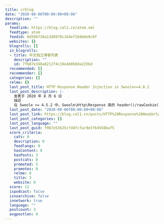 ```yaml
---
title: crblog
date: "2020-08-06T00:00:00+08:06"
description: ""
params:
  feedlink: https://blog.cal1.cn/atom.xml
  feedtype: atom
  feedid: 0d59bf38a13d8970c164ef104b0e9c9f
  websites: {}
  blogrolls: []
  in_blogrolls:
  - title: 中文独立博客列表
    description: ""
    id: 7fb87e348a8211f4c19e4b0b0da225bd
  recommended: []
  recommender: []
  categories: []
  relme: {}
  last_post_title: HTTP Response Header Injection in Swoole<=4.8.2
  last_post_description: |-
    发表于 2020 年 8 月 6 日
    描述
    在 Swoole <= 4.5.2 中，Swoole\Http\Response 类的 header()/rawCookie()/redirect() 方法在设置 HTTP 响应头时没有对换行符\r、\n 和空字符
  last_post_date: "2020-08-06T00:00:00+08:06"
  last_post_link: https://blog.cal1.cn/posts/HTTP%20Response%20Header%20Injection%20in%20Swoole%3C%3D4.8.2
  last_post_categories: []
  last_post_language: ""
  last_post_guid: f967e53b25cfd4fcfac9e5fb4558baf5
  score_criteria:
    cats: 0
    description: 0
    feedlangs: 0
    hasContent: 0
    hasPosts: 3
    postcats: 0
    promoted: 5
    promotes: 0
    relme: 0
    title: 3
    website: 0
  score: 11
  ispodcast: false
  isnoarchive: false
  innetwork: true
  language: ""
  postcount: 3
  avgpostlen: 0
---
```

